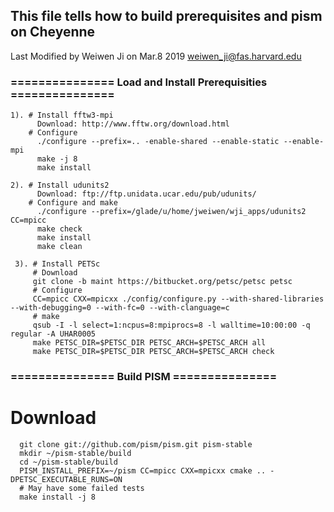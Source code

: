 ## This file tells how to build prerequisites and pism on Cheyenne
 Last Modified by Weiwen Ji on Mar.8 2019 weiwen_ji@fas.harvard.edu

###   ===============   Load and Install Prerequisities   ===============
       
    1). # Install fftw3-mpi
          Download: http://www.fftw.org/download.html
        # Configure
          ./configure --prefix=.. -enable-shared --enable-static --enable-mpi 
          make -j 8
          make install

    2). # Install udunits2
          Download: ftp://ftp.unidata.ucar.edu/pub/udunits/
        # Configure and make
          ./configure --prefix=/glade/u/home/jweiwen/wji_apps/udunits2 CC=mpicc
          make check
          make install
          make clean
          
     3). # Install PETSc
         # Download
         git clone -b maint https://bitbucket.org/petsc/petsc petsc
         # Configure
         CC=mpicc CXX=mpicxx ./config/configure.py --with-shared-libraries --with-debugging=0 --with-fc=0 --with-clanguage=c
         # make
         qsub -I -l select=1:ncpus=8:mpiprocs=8 -l walltime=10:00:00 -q regular -A UHAR0005
         make PETSC_DIR=$PETSC_DIR PETSC_ARCH=$PETSC_ARCH all
         make PETSC_DIR=$PETSC_DIR PETSC_ARCH=$PETSC_ARCH check
         
###   ===============   Build PISM   ===============

   # Download
 ```  
   git clone git://github.com/pism/pism.git pism-stable
   mkdir ~/pism-stable/build
   cd ~/pism-stable/build
   PISM_INSTALL_PREFIX=~/pism CC=mpicc CXX=mpicxx cmake .. -DPETSC_EXECUTABLE_RUNS=ON
   # May have some failed tests
   make install -j 8
 ```
